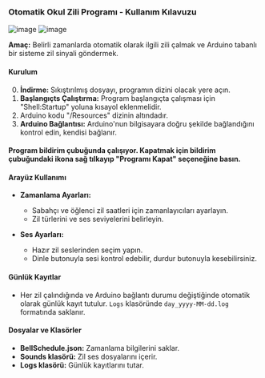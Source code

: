### Otomatik Okul Zili Programı - Kullanım Kılavuzu

![image](https://github.com/zengeragency/Otomatik-Okul-Zili/assets/62677804/39759396-3398-45b5-be8b-7d9f6c6c0d56)
![image](https://github.com/zengeragency/Otomatik-Okul-Zili/assets/62677804/bdd0fd97-5a23-477b-9e36-dd20d1c35bdf)


**Amaç:** Belirli zamanlarda otomatik olarak ilgili zili çalmak ve Arduino tabanlı bir sisteme zil sinyali göndermek.

#### Kurulum
0. **İndirme:** Sıkıştırılmış dosyayı, programın dizini olacak yere açın.
1. **Başlangıçts Çalıştırma:** Program başlangıçta çalışması için "Shell:Startup" yoluna kısayol eklenmelidir.
2. Arduino kodu "/Resources" dizinin altındadır.
3. **Arduino Bağlantısı:** Arduino'nun bilgisayara doğru şekilde bağlandığını kontrol edin, kendisi bağlanır.

#### Program bildirim çubuğunda çalışıyor. Kapatmak için bildirim çubuğundaki ikona sağ tılkayıp "Programı Kapat" seçeneğine basın.

#### Arayüz Kullanımı
- **Zamanlama Ayarları:**
  - Sabahçı ve öğlenci zil saatleri için zamanlayıcıları ayarlayın.
  - Zil türlerini ve ses seviyelerini belirleyin.
  
- **Ses Ayarları:**
  - Hazır zil seslerinden seçim yapın.
  - Dinle butonuyla sesi kontrol edebilir, durdur butonuyla kesebilirsiniz.

#### Günlük Kayıtlar
- Her zil çalındığında ve Arduino bağlantı durumu değiştiğinde otomatik olarak günlük kayıt tutulur. ```Logs``` klasöründe ```day_yyyy-MM-dd.log``` formatında saklanır.
  
#### Dosyalar ve Klasörler
- **BellSchedule.json:** Zamanlama bilgilerini saklar.
- **Sounds klasörü:** Zil ses dosyalarını içerir.
- **Logs klasörü:** Günlük kayıtlarını tutar.

